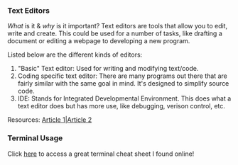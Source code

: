 ### Text Editors

_What_ is it & _why_ is it important?
Text editors are tools that allow you to edit, write and create. This could be used for a number of tasks, like drafting a document or editing a webpage to developing a new program. 

Listed below are the different kinds of editors:
1. "Basic" Text editor: Used for writing and modifying text/code.
2. Coding specific text editor: There are many programs out there that are fairly similar with the same goal in mind. It's designed to simplify source code.
3. IDE: Stands for Integrated Developmental Environment. This does what a text editor does but has more use, like debugging, verison control, etc.

Resources: [Article 1](https://codefellows.github.io/code-102-guide/curriculum/class-02/Choosing-A-Text-Editor--The-Older-Coder.pdf)|[Article 2](https://www.techstuffed.com/what-are-text-editors-and-why-are-they-important/)



### Terminal Usage

Click [here](https://www.makeuseof.com/tag/mac-terminal-commands-cheat-sheet/) to access a great terminal cheat sheet I found online!